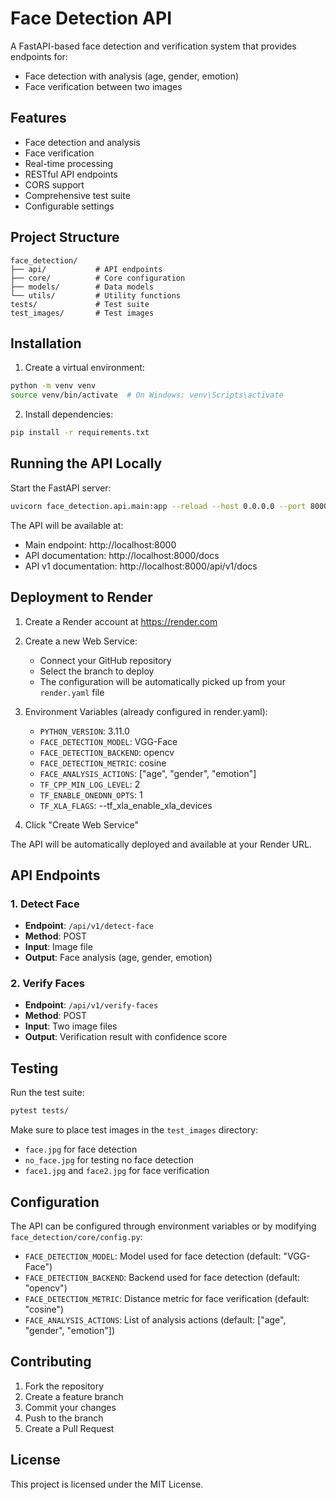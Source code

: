 # Face Detection API

A FastAPI-based face detection and verification system that provides endpoints for:
- Face detection with analysis (age, gender, emotion)
- Face verification between two images

## Features

- Face detection and analysis
- Face verification
- Real-time processing
- RESTful API endpoints
- CORS support
- Comprehensive test suite
- Configurable settings

## Project Structure

```
face_detection/
├── api/           # API endpoints
├── core/          # Core configuration
├── models/        # Data models
└── utils/         # Utility functions
tests/             # Test suite
test_images/       # Test images
```

## Installation

1. Create a virtual environment:
```bash
python -m venv venv
source venv/bin/activate  # On Windows: venv\Scripts\activate
```

2. Install dependencies:
```bash
pip install -r requirements.txt
```

## Running the API Locally

Start the FastAPI server:
```bash
uvicorn face_detection.api.main:app --reload --host 0.0.0.0 --port 8000
```

The API will be available at:
- Main endpoint: http://localhost:8000
- API documentation: http://localhost:8000/docs
- API v1 documentation: http://localhost:8000/api/v1/docs

## Deployment to Render

1. Create a Render account at https://render.com

2. Create a new Web Service:
   - Connect your GitHub repository
   - Select the branch to deploy
   - The configuration will be automatically picked up from your `render.yaml` file

3. Environment Variables (already configured in render.yaml):
   - `PYTHON_VERSION`: 3.11.0
   - `FACE_DETECTION_MODEL`: VGG-Face
   - `FACE_DETECTION_BACKEND`: opencv
   - `FACE_DETECTION_METRIC`: cosine
   - `FACE_ANALYSIS_ACTIONS`: ["age", "gender", "emotion"]
   - `TF_CPP_MIN_LOG_LEVEL`: 2
   - `TF_ENABLE_ONEDNN_OPTS`: 1
   - `TF_XLA_FLAGS`: --tf_xla_enable_xla_devices

4. Click "Create Web Service"

The API will be automatically deployed and available at your Render URL.

## API Endpoints

### 1. Detect Face
- **Endpoint**: `/api/v1/detect-face`
- **Method**: POST
- **Input**: Image file
- **Output**: Face analysis (age, gender, emotion)

### 2. Verify Faces
- **Endpoint**: `/api/v1/verify-faces`
- **Method**: POST
- **Input**: Two image files
- **Output**: Verification result with confidence score

## Testing

Run the test suite:
```bash
pytest tests/
```

Make sure to place test images in the `test_images` directory:
- `face.jpg` for face detection
- `no_face.jpg` for testing no face detection
- `face1.jpg` and `face2.jpg` for face verification

## Configuration

The API can be configured through environment variables or by modifying `face_detection/core/config.py`:

- `FACE_DETECTION_MODEL`: Model used for face detection (default: "VGG-Face")
- `FACE_DETECTION_BACKEND`: Backend used for face detection (default: "opencv")
- `FACE_DETECTION_METRIC`: Distance metric for face verification (default: "cosine")
- `FACE_ANALYSIS_ACTIONS`: List of analysis actions (default: ["age", "gender", "emotion"])

## Contributing

1. Fork the repository
2. Create a feature branch
3. Commit your changes
4. Push to the branch
5. Create a Pull Request

## License

This project is licensed under the MIT License. 